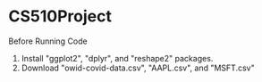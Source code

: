 # CS510Project

Before Running Code
1. Install "ggplot2", "dplyr", and "reshape2" packages.
2. Download "owid-covid-data.csv", "AAPL.csv", and "MSFT.csv"
